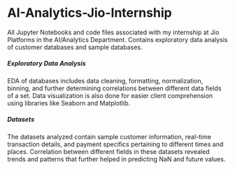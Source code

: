 # AI-Analytics-Jio-Internship
All Jupyter Notebooks and code files associated with my internship at Jio Platforms in the AI/Analytics Department. 
Contains exploratory data analysis of customer databases and sample databases.


##### Exploratory Data Analysis 
EDA of databases includes data cleaning, formatting, normalization, binning, and further determining correlations between different data fields of a set.
Data visualization is also done for easier client comprehension using libraries like Seaborn and Matplotlib. 

##### Datasets
The datasets analyzed contain sample customer information, real-time transaction details, and payment specifics pertaining to different times and places. Correlation between different fields in these datasets revealed trends and patterns that further helped in predicting NaN and future values.

